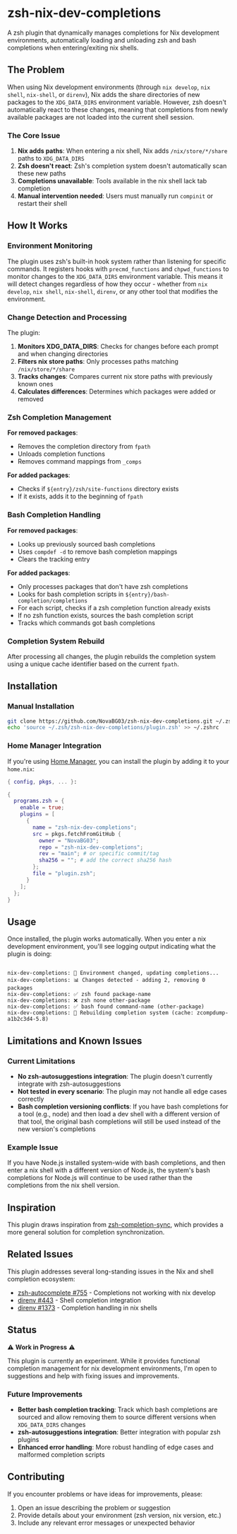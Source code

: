 # zsh-nix-dev-completions

A zsh plugin that dynamically manages completions for Nix development environments, automatically loading and unloading zsh and bash completions when entering/exiting nix shells.

## The Problem

When using Nix development environments (through `nix develop`, `nix shell`, `nix-shell`, or `direnv`), Nix adds the share directories of new packages to the `XDG_DATA_DIRS` environment variable. However, zsh doesn't automatically react to these changes, meaning that completions from newly available packages are not loaded into the current shell session.

### The Core Issue

1. **Nix adds paths**: When entering a nix shell, Nix adds `/nix/store/*/share` paths to `XDG_DATA_DIRS`
2. **Zsh doesn't react**: Zsh's completion system doesn't automatically scan these new paths
3. **Completions unavailable**: Tools available in the nix shell lack tab completion
4. **Manual intervention needed**: Users must manually run `compinit` or restart their shell

## How It Works

### Environment Monitoring

The plugin uses zsh's built-in hook system rather than listening for specific commands. It registers hooks with `precmd_functions` and `chpwd_functions` to monitor changes to the `XDG_DATA_DIRS` environment variable. This means it will detect changes regardless of how they occur - whether from `nix develop`, `nix shell`, `nix-shell`, `direnv`, or any other tool that modifies the environment.

### Change Detection and Processing

The plugin:

1. **Monitors XDG_DATA_DIRS**: Checks for changes before each prompt and when changing directories
2. **Filters nix store paths**: Only processes paths matching `/nix/store/*/share`
3. **Tracks changes**: Compares current nix store paths with previously known ones
4. **Calculates differences**: Determines which packages were added or removed

### Zsh Completion Management

**For removed packages**:

- Removes the completion directory from `fpath`
- Unloads completion functions
- Removes command mappings from `_comps`

**For added packages**:

- Checks if `${entry}/zsh/site-functions` directory exists
- If it exists, adds it to the beginning of `fpath`

### Bash Completion Handling

**For removed packages**:

- Looks up previously sourced bash completions
- Uses `compdef -d` to remove bash completion mappings
- Clears the tracking entry

**For added packages**:

- Only processes packages that don't have zsh completions
- Looks for bash completion scripts in `${entry}/bash-completion/completions`
- For each script, checks if a zsh completion function already exists
- If no zsh function exists, sources the bash completion script
- Tracks which commands got bash completions

### Completion System Rebuild

After processing all changes, the plugin rebuilds the completion system using a unique cache identifier based on the current `fpath`.

## Installation

### Manual Installation

```bash
git clone https://github.com/NovaBG03/zsh-nix-dev-completions.git ~/.zsh/zsh-nix-dev-completions
echo 'source ~/.zsh/zsh-nix-dev-completions/plugin.zsh' >> ~/.zshrc
```

### Home Manager Integration

If you're using [Home Manager](https://github.com/nix-community/home-manager), you can install the plugin by adding it to your `home.nix`:

```nix
{ config, pkgs, ... }:

{
  programs.zsh = {
    enable = true;
    plugins = [
      {
        name = "zsh-nix-dev-completions";
        src = pkgs.fetchFromGitHub {
          owner = "NovaBG03";
          repo = "zsh-nix-dev-completions";
          rev = "main"; # or specific commit/tag
          sha256 = ""; # add the correct sha256 hash
        };
        file = "plugin.zsh";
      }
    ];
  };
}
```

## Usage

Once installed, the plugin works automatically. When you enter a nix development environment, you'll see logging output indicating what the plugin is doing:

```

nix-dev-completions: 🔄 Environment changed, updating completions...
nix-dev-completions: 📊 Changes detected - adding 2, removing 0 packages
nix-dev-completions: ✅ zsh found package-name
nix-dev-completions: ❌ zsh none other-package
nix-dev-completions: ✅ bash found command-name (other-package)
nix-dev-completions: 🔧 Rebuilding completion system (cache: zcompdump-a1b2c3d4-5.8)

```

## Limitations and Known Issues

### Current Limitations

- **No zsh-autosuggestions integration**: The plugin doesn't currently integrate with zsh-autosuggestions
- **Not tested in every scenario**: The plugin may not handle all edge cases correctly
- **Bash completion versioning conflicts**: If you have bash completions for a tool (e.g., node) and then load a dev shell with a different version of that tool, the original bash completions will still be used instead of the new version's completions

### Example Issue

If you have Node.js installed system-wide with bash completions, and then enter a nix shell with a different version of Node.js, the system's bash completions for Node.js will continue to be used rather than the completions from the nix shell version.

## Inspiration

This plugin draws inspiration from [zsh-completion-sync](https://github.com/BronzeDeer/zsh-completion-sync), which provides a more general solution for completion synchronization.

## Related Issues

This plugin addresses several long-standing issues in the Nix and shell completion ecosystem:

- [zsh-autocomplete #755](https://github.com/marlonrichert/zsh-autocomplete/issues/755) - Completions not working with nix develop
- [direnv #443](https://github.com/direnv/direnv/issues/443) - Shell completion integration
- [direnv #1373](https://github.com/direnv/direnv/issues/1373) - Completion handling in nix shells

## Status

⚠️ **Work in Progress** ⚠️

This plugin is currently an experiment. While it provides functional completion management for nix development environments, I'm open to suggestions and help with fixing issues and improvements.

### Future Improvements

- **Better bash completion tracking**: Track which bash completions are sourced and allow removing them to source different versions when `XDG_DATA_DIRS` changes
- **zsh-autosuggestions integration**: Better integration with popular zsh plugins
- **Enhanced error handling**: More robust handling of edge cases and malformed completion scripts

## Contributing

If you encounter problems or have ideas for improvements, please:

1. Open an issue describing the problem or suggestion
2. Provide details about your environment (zsh version, nix version, etc.)
3. Include any relevant error messages or unexpected behavior
